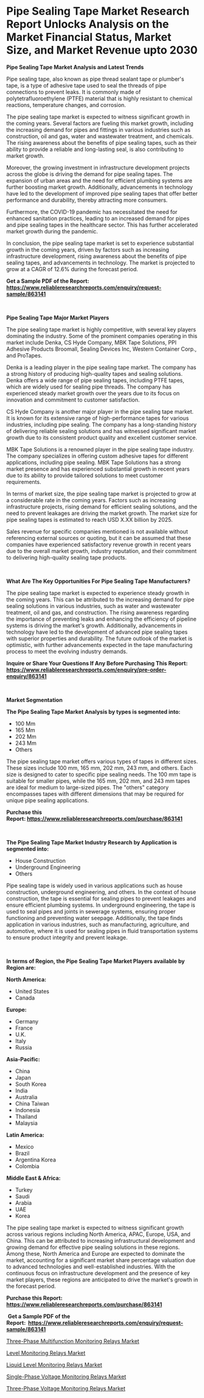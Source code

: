 <p><h1>Pipe Sealing Tape Market Research Report Unlocks Analysis on the Market Financial Status, Market Size, and Market Revenue upto 2030</h1></p><p><strong>Pipe Sealing Tape Market Analysis and Latest Trends</strong></p>
<p><p>Pipe sealing tape, also known as pipe thread sealant tape or plumber's tape, is a type of adhesive tape used to seal the threads of pipe connections to prevent leaks. It is commonly made of polytetrafluoroethylene (PTFE) material that is highly resistant to chemical reactions, temperature changes, and corrosion.</p><p>The pipe sealing tape market is expected to witness significant growth in the coming years. Several factors are fueling this market growth, including the increasing demand for pipes and fittings in various industries such as construction, oil and gas, water and wastewater treatment, and chemicals. The rising awareness about the benefits of pipe sealing tapes, such as their ability to provide a reliable and long-lasting seal, is also contributing to market growth.</p><p>Moreover, the growing investment in infrastructure development projects across the globe is driving the demand for pipe sealing tapes. The expansion of urban areas and the need for efficient plumbing systems are further boosting market growth. Additionally, advancements in technology have led to the development of improved pipe sealing tapes that offer better performance and durability, thereby attracting more consumers.</p><p>Furthermore, the COVID-19 pandemic has necessitated the need for enhanced sanitation practices, leading to an increased demand for pipes and pipe sealing tapes in the healthcare sector. This has further accelerated market growth during the pandemic.</p><p>In conclusion, the pipe sealing tape market is set to experience substantial growth in the coming years, driven by factors such as increasing infrastructure development, rising awareness about the benefits of pipe sealing tapes, and advancements in technology. The market is projected to grow at a CAGR of 12.6% during the forecast period.</p></p>
<p><strong>Get a Sample PDF of the Report:&nbsp; <a href="https://www.reliableresearchreports.com/enquiry/request-sample/863141">https://www.reliableresearchreports.com/enquiry/request-sample/863141</a></strong></p>
<p>&nbsp;</p>
<p><strong>Pipe Sealing Tape Major Market Players</strong></p>
<p><p>The pipe sealing tape market is highly competitive, with several key players dominating the industry. Some of the prominent companies operating in this market include Denka, CS Hyde Company, MBK Tape Solutions, PPI Adhesive Products Broomall, Sealing Devices Inc, Western Container Corp., and ProTapes.</p><p>Denka is a leading player in the pipe sealing tape market. The company has a strong history of producing high-quality tapes and sealing solutions. Denka offers a wide range of pipe sealing tapes, including PTFE tapes, which are widely used for sealing pipe threads. The company has experienced steady market growth over the years due to its focus on innovation and commitment to customer satisfaction.</p><p>CS Hyde Company is another major player in the pipe sealing tape market. It is known for its extensive range of high-performance tapes for various industries, including pipe sealing. The company has a long-standing history of delivering reliable sealing solutions and has witnessed significant market growth due to its consistent product quality and excellent customer service.</p><p>MBK Tape Solutions is a renowned player in the pipe sealing tape industry. The company specializes in offering custom adhesive tapes for different applications, including pipe sealing. MBK Tape Solutions has a strong market presence and has experienced substantial growth in recent years due to its ability to provide tailored solutions to meet customer requirements.</p><p>In terms of market size, the pipe sealing tape market is projected to grow at a considerable rate in the coming years. Factors such as increasing infrastructure projects, rising demand for efficient sealing solutions, and the need to prevent leakages are driving the market growth. The market size for pipe sealing tapes is estimated to reach USD X.XX billion by 2025.</p><p>Sales revenue for specific companies mentioned is not available without referencing external sources or quoting, but it can be assumed that these companies have experienced satisfactory revenue growth in recent years due to the overall market growth, industry reputation, and their commitment to delivering high-quality sealing tape products.</p></p>
<p>&nbsp;</p>
<p><strong>What Are The Key Opportunities For Pipe Sealing Tape Manufacturers?</strong></p>
<p><p>The pipe sealing tape market is expected to experience steady growth in the coming years. This can be attributed to the increasing demand for pipe sealing solutions in various industries, such as water and wastewater treatment, oil and gas, and construction. The rising awareness regarding the importance of preventing leaks and enhancing the efficiency of pipeline systems is driving the market's growth. Additionally, advancements in technology have led to the development of advanced pipe sealing tapes with superior properties and durability. The future outlook of the market is optimistic, with further advancements expected in the tape manufacturing process to meet the evolving industry demands.</p></p>
<p><strong>Inquire or Share Your Questions If Any Before Purchasing This Report: <a href="https://www.reliableresearchreports.com/enquiry/pre-order-enquiry/863141">https://www.reliableresearchreports.com/enquiry/pre-order-enquiry/863141</a></strong></p>
<p>&nbsp;</p>
<p><strong>Market Segmentation</strong></p>
<p><strong>The Pipe Sealing Tape Market Analysis by types is segmented into:</strong></p>
<p><ul><li>100 Mm</li><li>165 Mm</li><li>202 Mm</li><li>243 Mm</li><li>Others</li></ul></p>
<p><p>The pipe sealing tape market offers various types of tapes in different sizes. These sizes include 100 mm, 165 mm, 202 mm, 243 mm, and others. Each size is designed to cater to specific pipe sealing needs. The 100 mm tape is suitable for smaller pipes, while the 165 mm, 202 mm, and 243 mm tapes are ideal for medium to large-sized pipes. The "others" category encompasses tapes with different dimensions that may be required for unique pipe sealing applications.</p></p>
<p><strong>Purchase this Report:&nbsp;<a href="https://www.reliableresearchreports.com/purchase/863141">https://www.reliableresearchreports.com/purchase/863141</a></strong></p>
<p>&nbsp;</p>
<p><strong>The Pipe Sealing Tape Market Industry Research by Application is segmented into:</strong></p>
<p><ul><li>House Construction</li><li>Underground Engineering</li><li>Others</li></ul></p>
<p><p>Pipe sealing tape is widely used in various applications such as house construction, underground engineering, and others. In the context of house construction, the tape is essential for sealing pipes to prevent leakages and ensure efficient plumbing systems. In underground engineering, the tape is used to seal pipes and joints in sewerage systems, ensuring proper functioning and preventing water seepage. Additionally, the tape finds application in various industries, such as manufacturing, agriculture, and automotive, where it is used for sealing pipes in fluid transportation systems to ensure product integrity and prevent leakage.</p></p>
<p>&nbsp;</p>
<p><strong>In terms of Region, the Pipe Sealing Tape Market Players available by Region are:</strong></p>
<p>
    <p> <strong> North America: </strong>
        <ul>
            <li>United States</li>
            <li>Canada</li>
        </ul>
        </p> 
    <p> <strong> Europe: </strong>
        <ul>
            <li>Germany</li>
            <li>France</li>
            <li>U.K.</li>
            <li>Italy</li>
            <li>Russia</li>
        </ul>
        </p> 
    <p> <strong> Asia-Pacific: </strong>
        <ul>
            <li>China</li>
            <li>Japan</li>
            <li>South Korea</li>
            <li>India</li>
            <li>Australia</li>
            <li>China Taiwan</li>
            <li>Indonesia</li>
            <li>Thailand</li>
            <li>Malaysia</li>
        </ul>
        </p> 
    <p> <strong> Latin America: </strong>
        <ul>
            <li>Mexico</li>
            <li>Brazil</li>
            <li>Argentina Korea</li>
            <li>Colombia</li>
        </ul>
        </p> 
    <p> <strong> Middle East & Africa: </strong>
        <ul>
            <li>Turkey</li>
            <li>Saudi</li>
            <li>Arabia</li>
            <li>UAE</li>
            <li>Korea</li>
        </ul>
    </p>
    </p>
<p><p>The pipe sealing tape market is expected to witness significant growth across various regions including North America, APAC, Europe, USA, and China. This can be attributed to increasing infrastructural development and growing demand for effective pipe sealing solutions in these regions. Among these, North America and Europe are expected to dominate the market, accounting for a significant market share percentage valuation due to advanced technologies and well-established industries. With the continuous focus on infrastructure development and the presence of key market players, these regions are anticipated to drive the market's growth in the forecast period.</p></p>
<p><strong>Purchase this Report: <a href="https://www.reliableresearchreports.com/purchase/863141">https://www.reliableresearchreports.com/purchase/863141</a></strong></p>
<p>&nbsp;<strong>Get a Sample PDF of the Report:&nbsp;&nbsp;<a href="https://www.reliableresearchreports.com/enquiry/request-sample/863141">https://www.reliableresearchreports.com/enquiry/request-sample/863141</a></strong></p>
<p><strong></strong></p>
<p><p><a href="https://medium.com/@chiragreportprime4/three-phase-multifunction-monitoring-relays-market-trends-and-market-analysis-forecasted-for-period-eed3a2ecc624">Three-Phase Multifunction Monitoring Relays Market</a></p><p><a href="https://medium.com/@smriti.reportprime/level-monitoring-relays-market-report-reveals-the-latest-trends-and-growth-opportunities-of-this-70d437fd42b2">Level Monitoring Relays Market</a></p><p><a href="https://medium.com/@kartik.reportprime/liquid-level-monitoring-relays-market-the-key-to-successful-business-strategy-forecast-till-2030-90f7b8ebbf03">Liquid Level Monitoring Relays Market</a></p><p><a href="https://medium.com/@yuvicharp23/single-phase-voltage-monitoring-relays-market-research-report-its-history-and-forecast-2023-to-cce056787be1">Single-Phase Voltage Monitoring Relays Market</a></p><p><a href="https://medium.com/@subhamgillrp23/three-phase-voltage-monitoring-relays-market-size-market-outlook-and-market-forecast-2023-to-02018a6a5a85">Three-Phase Voltage Monitoring Relays Market</a></p></p>